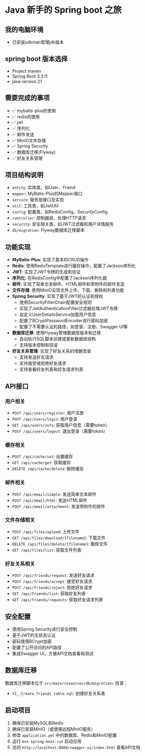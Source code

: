 # Java 新手的 Spring boot 之旅

## 我的电脑环境
- 已安装sdkman管理jdk版本

## spring boot 版本选择
- Project maven
- Spring Boot 3.3.11
- java version 21

## 需要完成的事项
- ✅ mybatis-plus的使用
- ✅ redis的使用
- ✅ jwt
- ✅ 序列化
- ✅ 邮件发送
- ✅ MinIO文件存储
- ✅ Spring Security
- ✅ 数据库迁移(Flyway)
- ✅ 好友关系管理

## 项目结构说明
- `entity`: 实体类，如User、Friend
- `mapper`: MyBatis-Plus的Mapper接口
- `service`: 服务层接口及实现
- `util`: 工具类，如JwtUtil
- `config`: 配置类，如RedisConfig、SecurityConfig
- `controller`: 控制器层，处理HTTP请求
- `security`: 安全相关类，如JWT过滤器和用户详情服务
- `db/migration`: Flyway数据库迁移脚本

## 功能实现
- **MyBatis-Plus**: 实现了基本的CRUD操作
- **Redis**: 使用RedisTemplate进行缓存操作，配置了Jackson序列化
- **JWT**: 实现了JWT令牌的生成和验证
- **序列化**: 在RedisConfig中配置了Jackson序列化器
- **邮件**: 实现了简单文本邮件、HTML邮件和带附件的邮件发送
- **文件存储**: 使用MinIO实现文件上传、下载、删除和列表功能
- **Spring Security**: 实现了基于JWT的认证和授权
  - 使用SecurityFilterChain配置安全规则
  - 实现了JwtAuthenticationFilter过滤器处理JWT令牌
  - 自定义UserDetailsService加载用户信息
  - 配置了BCryptPasswordEncoder进行密码加密
  - 配置了不需要认证的路径，如登录、注册、Swagger UI等
- **数据库迁移**: 使用Flyway管理数据库版本和迁移
  - 自动执行SQL脚本创建或更新数据库结构
  - 支持版本控制和回滚
- **好友关系管理**: 实现了好友关系的增删改查
  - 支持发送好友请求
  - 支持接受或拒绝好友请求
  - 支持查看好友列表和好友请求列表

## API接口
### 用户相关
- `POST /api/users/register`: 用户注册
- `POST /api/users/login`: 用户登录
- `GET /api/users/info`: 获取用户信息（需要token）
- `POST /api/users/logout`: 退出登录（需要token）

### 缓存相关
- `POST /api/cache/set`: 设置缓存
- `GET /api/cache/get`: 获取缓存
- `DELETE /api/cache/delete`: 删除缓存

### 邮件相关
- `POST /api/email/simple`: 发送简单文本邮件
- `POST /api/email/html`: 发送HTML邮件
- `POST /api/email/attachment`: 发送带附件的邮件

### 文件存储相关
- `POST /api/files/upload`: 上传文件
- `GET /api/files/download/{filename}`: 下载文件
- `DELETE /api/files/delete/{filename}`: 删除文件
- `GET /api/files/list`: 获取文件列表

### 好友关系相关
- `POST /api/friends/request`: 发送好友请求
- `POST /api/friends/accept`: 接受好友请求
- `POST /api/friends/reject`: 拒绝好友请求
- `GET /api/friends/list`: 获取好友列表
- `GET /api/friends/requests`: 获取好友请求列表

## 安全配置
- 使用Spring Security进行安全控制
- 基于JWT的无状态认证
- 密码使用BCrypt加密
- 配置了公开访问的API路径
- 集成Swagger UI，方便API文档查看和测试

## 数据库迁移
数据库迁移脚本位于 `src/main/resources/db/migration/` 目录：
- `V1__Create_friends_table.sql`: 创建好友关系表

## 启动项目
1. 确保已安装MySQL和Redis
2. 确保已安装MinIO（或使用远程MinIO服务）
3. 修改 `application.yml` 中的数据库、Redis和MinIO配置
4. 运行 `mvn spring-boot:run` 启动应用
5. 访问 `http://localhost:8080/swagger-ui/index.html` 查看API文档